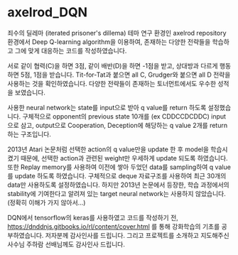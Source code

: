 # axelrod_DQN

죄수의 딜레마 (iterated prisoner's dillema) 테마 연구 환경인 axelrod repository 환경에서 Deep Q-learning algorithm을 이용하여, 존재하는 다양한 전략들을 학습하고 그에 맞게 대응하는 코드를 작성하였습니다.

서로 같이 협력(C)을 하면 3점, 같이 배반(D)을 하면 -1점을 받고, 상대방과 다르게 행동하면 5점, 1점을 받습니다. Tit-for-Tat과 붙으면 all C, Grudger와 붙으면 all D 전략을 사용하는 것을 확인하였습니다. 다양한 전략들이 존재하는 토너먼트에서도 우수한 성적을 보였습니다.

사용한 neural network는 state를 input으로 받아 q value를 return 하도록 설정했습니다. 구체적으로 opponent의 previous state 10개를 (ex CDDCCDCDDC) input으로 삼고, output으로 Cooperation, Deception에 해당하는 q value 2개를 return 하는 구조입니다. 

2013년 Atari 논문처럼 선택한 action의 q value만을 update 한 후 model을 학습시켰기 때문에, 선택한 action과 관련된 weight만 우세하게 update 되도록 하였습니다. 또한 Replay memory를 사용하여 이전에 쌓아 두었던 data를 sampling하여 q value를 update 하도록 하였습니다. 구체적으로 deque 자료구조를 사용하여 최근 30개의 data만 사용하도록 설정하였습니다. 하지만 2013년 논문에서 등장한, 학습 과정에서의 stability에 기여한다고 알려져 있는 target neural network는 사용하지 않았습니다. (정확히 이해가 가지 않아서…)

DQN에서 tensorflow의 keras를 사용하였고 코드를 작성하기 전, https://dnddnjs.gitbooks.io/rl/content/cover.html 를 통해 강화학습의 기초를 공부하였습니다. 저자분께 감사인사를 드립니다. 그리고 프로젝트를 소개하고 지도해주신 사수님 주하람 선배님께도 감사인사 드립니다.

